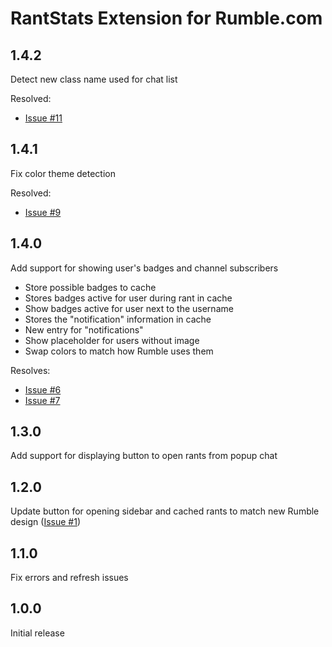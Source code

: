 # RantStats Extension for Rumble.com

## 1.4.2

Detect new class name used for chat list

Resolved:

- [Issue #11](https://github.com/rantstats/rantstats-extension/issues/11)

## 1.4.1

Fix color theme detection

Resolved:

- [Issue #9](https://github.com/rantstats/rantstats-extension/issues/9)

## 1.4.0

Add support for showing user's badges and channel subscribers

- Store possible badges to cache
- Stores badges active for user during rant in cache
- Show badges active for user next to the username
- Stores the "notification" information in cache
- New entry for "notifications"
- Show placeholder for users without image
- Swap colors to match how Rumble uses them

Resolves:

- [Issue #6](https://github.com/rantstats/rantstats-extension/issues/6)
- [Issue #7](https://github.com/rantstats/rantstats-extension/issues/7)

## 1.3.0

Add support for displaying button to open rants from popup chat

## 1.2.0

Update button for opening sidebar and cached rants to match new Rumble design
([Issue #1](https://github.com/rantstats/rantstats-extension/issues/1))

## 1.1.0

Fix errors and refresh issues

## 1.0.0

Initial release
